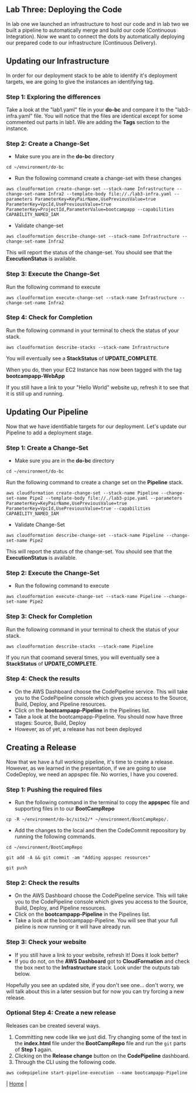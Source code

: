 ## Lab Three: Deploying the Code
In lab one we launched an infrastructure to host our code and in lab two we built a pipeline 
to automatically merge and build our code (Continuous Integration). Now we want to connect the dots
by automatically deploying our prepared code to our infrastructure (Continuous Delivery).

## Updating our Infrastructure
In order for our deployment stack to be able to identify it's deployment targets, 
we are going to give the instances an identifying tag.

### Step 1: Exploring the differences
Take a look at the "lab1.yaml" file in your **do-bc** and compare it to the "lab3-infra.yaml" file. 
You will notice that the files are identical except for some commented out parts in lab1. 
We are adding the **Tags** section to the instance.

### Step 2: Create a Change-Set
- Make sure you are in the **do-bc** directory
```
cd ~/environment/do-bc
```
- Run the following command create a change-set with these changes
```
aws cloudformation create-change-set --stack-name Infrastructure --change-set-name Infra2 --template-body file://./lab3-infra.yaml --parameters ParameterKey=KeyPairName,UsePreviousValue=true ParameterKey=VpcId,UsePreviousValue=true ParameterKey=ProjectId,ParameterValue=bootcampapp --capabilities CAPABILITY_NAMED_IAM
```
- Validate change-set
```
aws cloudformation describe-change-set --stack-name Infrastructure --change-set-name Infra2
```
This will report the status of the change-set. You should see that the **ExecutionStatus** is available.

### Step 3: Execute the Change-Set
Run the following command to execute
```
aws cloudformation execute-change-set --stack-name Infrastructure --change-set-name Infra2
```

### Step 4: Check for Completion
Run the following command in your terminal to check the status of your stack.
```
aws cloudformation describe-stacks --stack-name Infrastructure
```
You will eventually see a **StackStatus** of **UPDATE_COMPLETE**.

When you do, then your EC2 Instance has now been tagged with the tag **bootcampapp-WebApp**

If you still have a link to your "Hello World" website up, refresh it to see that it is still up and running.

## Updating Our Pipeline
Now that we have identifiable targets for our deployment. Let's update our Pipeline to add a deployment stage.

### Step 1: Create a Change-Set
- Make sure you are in the **do-bc** directory
```
cd ~/environment/do-bc
```
Run the following command to create a change set on the **Pipeline** stack.
```
aws cloudformation create-change-set --stack-name Pipeline --change-set-name Pipe2 --template-body file://./lab3-pipe.yaml --parameters ParameterKey=KeyPairName,UsePreviousValue=true ParameterKey=VpcId,UsePreviousValue=true --capabilities CAPABILITY_NAMED_IAM
```
- Validate Change-Set
```
aws cloudformation describe-change-set --stack-name Pipeline --change-set-name Pipe2
```
This will report the status of the change-set. You should see that the **ExecutionStatus** is available.

### Step 2: Execute the Change-Set
- Run the following command to execute
```
aws cloudformation execute-change-set --stack-name Pipeline --change-set-name Pipe2
```

### Step 3: Check for Completion
Run the following command in your terminal to check the status of your stack.
```
aws cloudformation describe-stacks --stack-name Pipeline
```
If you run that coomand several times, you will eventually see a **StackStatus** of **UPDATE_COMPLETE**.

### Step 4: Check the results
- On the AWS Dashboard choose the CodePipeline service. This will take you to the CodePipeline console which gives you access to the Source, Build, Deploy, and Pipeline resources.
- Click on the **bootcampapp-Pipeline** in the Pipelines list.
- Take a look at the bootcampapp-Pipeline. You should now have three stages: Source, Build, Deploy
- However, as of yet, a release has not been deployed

## Creating a Release

Now that we have a full working pipeline, it's time to create a release. However, as we learned in the presentation, 
if we are going to use CodeDeploy, we need an appspec file. No worries, I have you covered.

### Step 1: Pushing the required files
- Run the following command in the terminal to copy the **appspec** file and supporting files in to our **BootCampRepo**
```
cp -R ~/environment/do-bc/site2/* ~/environment/BootCampRepo/.
```
- Add the changes to the local and then the CodeCommit repoository by running the following commands.
```
cd ~/environment/BootCampRepo
```
```
git add -A && git commit -am "Adding appspec resources"
```
```
git push
```

### Step 2: Check the results
- On the AWS Dashboard choose the CodePipeline service. This will take you to the CodePipeline console which gives you access to the Source, Build, Deploy, and Pipeline resources.
- Click on the **bootcampapp-Pipeline** in the Pipelines list.
- Take a look at the bootcampapp-Pipeline. You will see that your full pieline is now running or it will have already run.

### Step 3: Check your website
- If you still have a link to your website, refresh it! Does it look better?
- If you do not, on the **AWS Dashboard** got to **CloudFormation** and check the box next to the **Infrastructure** stack. Look under the outputs tab below.

Hopefully you see an updated site, if you don't see one... don't worry, we will 
talk about this in a later session but for now you can try forcing a new release.

### Optional Step 4: Create a new release
Releases can be created several ways.

1. Committing new code like we just did. Try changing some of the text in the **index.html** file under the **BootCampRepo** file and run the `git` parts of **Step 1** again.
2. Clicking on the **Release change** button on the **CodePipeline** dashboard.
3. Through the CLI using the following code.
```
aws codepipeline start-pipeline-execution --name bootcampapp-Pipeline
```

| [Home](../../README.md) |